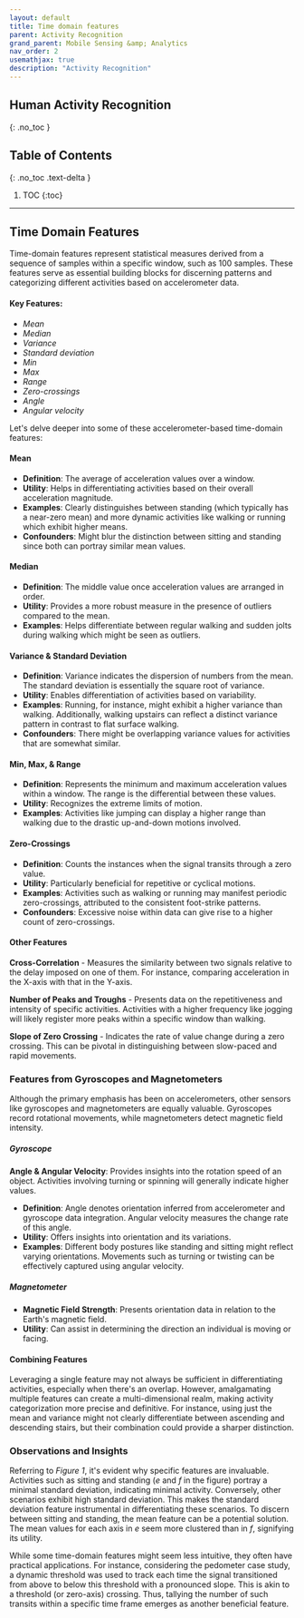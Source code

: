 ```yaml
---
layout: default
title: Time domain features
parent: Activity Recognition
grand_parent: Mobile Sensing &amp; Analytics
nav_order: 2
usemathjax: true
description: "Activity Recognition"
---
```

## Human Activity Recognition
{: .no_toc }

## Table of Contents
{: .no_toc .text-delta }

1. TOC
{:toc}
---

## Time Domain Features

Time-domain features represent statistical measures derived from a sequence of samples within a specific window, such as 100 samples. These features serve as essential building blocks for discerning patterns and categorizing different activities based on accelerometer data.

#### Key Features:
- *Mean*
- *Median*
- *Variance*
- *Standard deviation*
- *Min*
- *Max*
- *Range*
- *Zero-crossings*
- *Angle*
- *Angular velocity*

Let's delve deeper into some of these accelerometer-based time-domain features:

#### Mean

- **Definition**: The average of acceleration values over a window.
- **Utility**: Helps in differentiating activities based on their overall acceleration magnitude.
- **Examples**: Clearly distinguishes between standing (which typically has a near-zero mean) and more dynamic activities like walking or running which exhibit higher means.
- **Confounders**: Might blur the distinction between sitting and standing since both can portray similar mean values.

#### Median

- **Definition**: The middle value once acceleration values are arranged in order.
- **Utility**: Provides a more robust measure in the presence of outliers compared to the mean.
- **Examples**: Helps differentiate between regular walking and sudden jolts during walking which might be seen as outliers.

#### Variance & Standard Deviation

- **Definition**: Variance indicates the dispersion of numbers from the mean. The standard deviation is essentially the square root of variance.
- **Utility**: Enables differentiation of activities based on variability.
- **Examples**: Running, for instance, might exhibit a higher variance than walking. Additionally, walking upstairs can reflect a distinct variance pattern in contrast to flat surface walking.
- **Confounders**: There might be overlapping variance values for activities that are somewhat similar.

#### Min, Max, & Range

- **Definition**: Represents the minimum and maximum acceleration values within a window. The range is the differential between these values.
- **Utility**: Recognizes the extreme limits of motion.
- **Examples**: Activities like jumping can display a higher range than walking due to the drastic up-and-down motions involved.

#### Zero-Crossings

- **Definition**: Counts the instances when the signal transits through a zero value.
- **Utility**: Particularly beneficial for repetitive or cyclical motions.
- **Examples**: Activities such as walking or running may manifest periodic zero-crossings, attributed to the consistent foot-strike patterns.
- **Confounders**: Excessive noise within data can give rise to a higher count of zero-crossings.

#### Other Features

**Cross-Correlation** - Measures the similarity between two signals relative to the delay imposed on one of them. For instance, comparing acceleration in the X-axis with that in the Y-axis.

**Number of Peaks and Troughs** - Presents data on the repetitiveness and intensity of specific activities. Activities with a higher frequency like jogging will likely register more peaks within a specific window than walking.

**Slope of Zero Crossing** - Indicates the rate of value change during a zero crossing. This can be pivotal in distinguishing between slow-paced and rapid movements.

### Features from Gyroscopes and Magnetometers

Although the primary emphasis has been on accelerometers, other sensors like gyroscopes and magnetometers are equally valuable. Gyroscopes record rotational movements, while magnetometers detect magnetic field intensity.

##### Gyroscope

**Angle & Angular Velocity**: Provides insights into the rotation speed of an object. Activities involving turning or spinning will generally indicate higher values.

- **Definition**: Angle denotes orientation inferred from accelerometer and gyroscope data integration. Angular velocity measures the change rate of this angle.
- **Utility**: Offers insights into orientation and its variations.
- **Examples**: Different body postures like standing and sitting might reflect varying orientations. Movements such as turning or twisting can be effectively captured using angular velocity.

##### Magnetometer

- **Magnetic Field Strength**: Presents orientation data in relation to the Earth's magnetic field.
- **Utility**: Can assist in determining the direction an individual is moving or facing.

#### Combining Features

Leveraging a single feature may not always be sufficient in differentiating activities, especially when there's an overlap. However, amalgamating multiple features can create a multi-dimensional realm, making activity categorization more precise and definitive. For instance, using just the mean and variance might not clearly differentiate between ascending and descending stairs, but their combination could provide a sharper distinction.

### Observations and Insights

Referring to *Figure 1*, it's evident why specific features are invaluable. Activities such as sitting and standing (*e* and *f* in the figure) portray a minimal standard deviation, indicating minimal activity. Conversely, other scenarios exhibit high standard deviation. This makes the standard deviation feature instrumental in differentiating these scenarios. To discern between sitting and standing, the mean feature can be a potential solution. The mean values for each axis in *e* seem more clustered than in *f*, signifying its utility.

While some time-domain features might seem less intuitive, they often have practical applications. For instance, considering the pedometer case study, a dynamic threshold was used to track each time the signal transitioned from above to below this threshold with a pronounced slope. This is akin to a threshold (or zero-axis) crossing. Thus, tallying the number of such transits within a specific time frame emerges as another beneficial feature.

